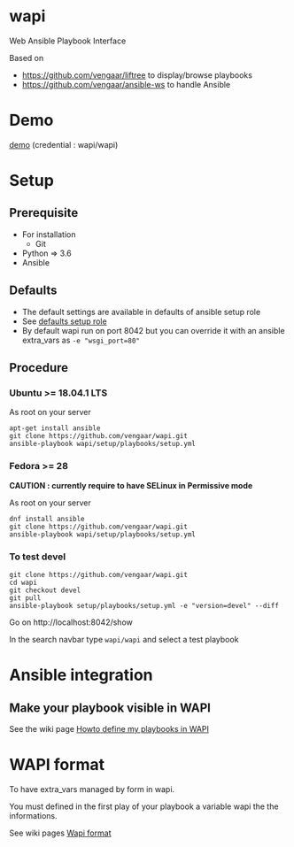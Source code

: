 [defaults setup role]: https://github.com/vengaar/wapi/tree/master/setup/playbooks/roles/setup/defaults
[demo]: http://52.47.108.127:8042/show

# wapi
Web Ansible Playbook Interface

Based on

* https://github.com/vengaar/liftree to display/browse playbooks
* https://github.com/vengaar/ansible-ws to handle Ansible

# Demo

[demo] (credential : wapi/wapi)

# Setup

## Prerequisite

* For installation
  * Git
* Python => 3.6
* Ansible

## Defaults

* The default settings are available in defaults of ansible setup role
* See [defaults setup role]
* By default wapi run on port 8042 but you can override it with an ansible extra_vars as `-e "wsgi_port=80"`

## Procedure

### Ubuntu >= 18.04.1 LTS

As root on your server

~~~~
apt-get install ansible
git clone https://github.com/vengaar/wapi.git
ansible-playbook wapi/setup/playbooks/setup.yml
~~~~

### Fedora >= 28

**CAUTION : currently require to have SELinux in Permissive mode**

As root on your server

~~~~
dnf install ansible
git clone https://github.com/vengaar/wapi.git
ansible-playbook wapi/setup/playbooks/setup.yml
~~~~

### To test devel

~~~~
git clone https://github.com/vengaar/wapi.git
cd wapi
git checkout devel
git pull
ansible-playbook setup/playbooks/setup.yml -e "version=devel" --diff
~~~~

Go on http://localhost:8042/show

In the search navbar type `wapi/wapi` and select a test playbook

# Ansible integration

## Make your playbook visible in WAPI

See the wiki page [Howto define my playbooks in WAPI](https://github.com/vengaar/wapi/wiki/Howto-define-my-playbooks-in-WAPI-%3F)

# WAPI format

To have extra_vars managed by form in wapi.

You must defined in the first play of your playbook a variable wapi the the informations.

See wiki pages [Wapi format](https://github.com/vengaar/wapi/wiki/Wapi-format)
